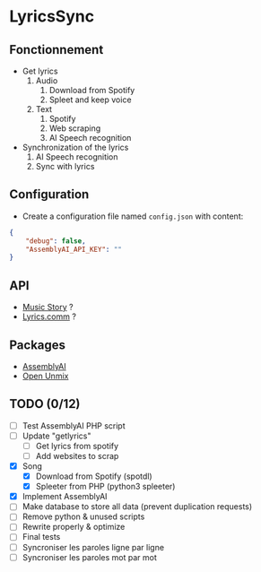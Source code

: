 # LyricsSync

## Fonctionnement
- Get lyrics
    1. Audio
        1. Download from Spotify
        2. Spleet and keep voice
    2. Text
        1. Spotify
        2. Web scraping
        3. AI Speech recognition
- Synchronization of the lyrics
    1. AI Speech recognition
    2. Sync with lyrics

## Configuration
* Create a configuration file named `config.json` with content:
```json
{
    "debug": false,
    "AssemblyAI_API_KEY": ""
}
```

## API
- [Music Story](https://developers.music-story.com/fr/developpeurs/lyric) ?
- [Lyrics.comm](https://lyrics.com) ?

## Packages
- [AssemblyAI](https://www.assemblyai.com)
- [Open Unmix](https://github.com/sigsep/open-unmix-pytorch)

## TODO (0/12)
- [ ] Test AssemblyAI PHP script
- [ ] Update "getlyrics"
    - [ ] Get lyrics from spotify
    - [ ] Add websites to scrap
- [x] Song
    - [x] Download from Spotify (spotdl)
    - [x] Spleeter from PHP (python3 spleeter)
- [x] Implement AssemblyAI
- [ ] Make database to store all data (prevent duplication requests)
- [ ] Remove python & unused scripts
- [ ] Rewrite properly & optimize
- [ ] Final tests
- [ ] Syncroniser les paroles ligne par ligne
- [ ] Syncroniser les paroles mot par mot